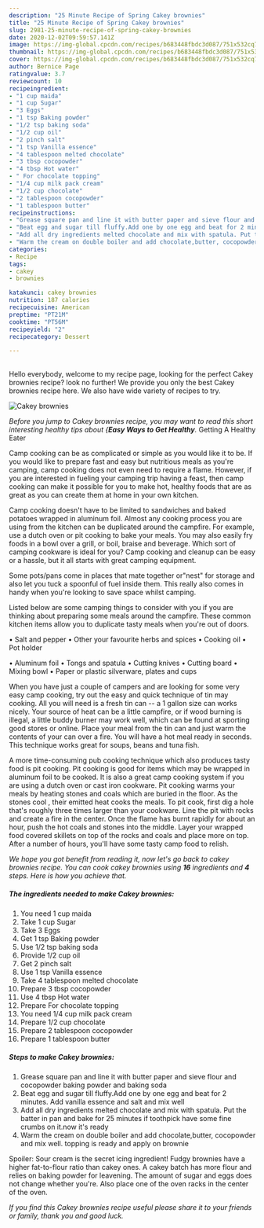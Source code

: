 ```yaml
---
description: "25 Minute Recipe of Spring Cakey brownies"
title: "25 Minute Recipe of Spring Cakey brownies"
slug: 2981-25-minute-recipe-of-spring-cakey-brownies
date: 2020-12-02T09:59:57.141Z
image: https://img-global.cpcdn.com/recipes/b683448fbdc3d087/751x532cq70/cakey-brownies-recipe-main-photo.jpg
thumbnail: https://img-global.cpcdn.com/recipes/b683448fbdc3d087/751x532cq70/cakey-brownies-recipe-main-photo.jpg
cover: https://img-global.cpcdn.com/recipes/b683448fbdc3d087/751x532cq70/cakey-brownies-recipe-main-photo.jpg
author: Bernice Page
ratingvalue: 3.7
reviewcount: 10
recipeingredient:
- "1 cup maida"
- "1 cup Sugar"
- "3 Eggs"
- "1 tsp Baking powder"
- "1/2 tsp baking soda"
- "1/2 cup oil"
- "2 pinch salt"
- "1 tsp Vanilla essence"
- "4 tablespoon melted chocolate"
- "3 tbsp cocopowder"
- "4 tbsp Hot water"
- " For chocolate topping"
- "1/4 cup milk pack cream"
- "1/2 cup chocolate"
- "2 tablespoon cocopowder"
- "1 tablespoon butter"
recipeinstructions:
- "Grease square pan and line it with butter paper and sieve flour and cocopowder baking powder and baking soda"
- "Beat egg and sugar till fluffy.Add one by one egg and beat for 2 minutes. Add vanilla essence and salt and mix well"
- "Add all dry ingredients melted chocolate and mix with spatula. Put the batter in pan and bake for 25 minutes if toothpick have some fine crumbs on it.now it&#39;s ready"
- "Warm the cream on double boiler and add chocolate,butter, cocopowder and mix well. topping is ready and apply on brownie"
categories:
- Recipe
tags:
- cakey
- brownies

katakunci: cakey brownies 
nutrition: 187 calories
recipecuisine: American
preptime: "PT21M"
cooktime: "PT56M"
recipeyield: "2"
recipecategory: Dessert

---
```

<br>
Hello everybody, welcome to my recipe page, looking for the perfect Cakey brownies recipe? look no further! We provide you only the best Cakey brownies recipe here. We also have wide variety of recipes to try.
<br>


![Cakey brownies](https://img-global.cpcdn.com/recipes/b683448fbdc3d087/751x532cq70/cakey-brownies-recipe-main-photo.jpg)

<i>Before you jump to Cakey brownies recipe, you may want to read this short interesting healthy tips about {<strong>Easy Ways to Get Healthy</strong>.</i>
Getting A Healthy Eater

    
Camp cooking can be as complicated or simple as you would like it to be. If you would like to prepare fast and easy but nutritious meals as you're camping, camp cooking does not even need to require a flame. However, if you are interested in fueling your camping trip having a feast, then camp cooking can make it possible for you to make hot, healthy foods that are as great as you can create them at home in your own kitchen.

Camp cooking doesn't have to be limited to sandwiches and baked potatoes wrapped in aluminum foil.  Almost any cooking process you are using from the kitchen can be duplicated around the campfire. For example, use a dutch oven or pit cooking to bake your meals. You may also easily fry foods in a bowl over a grill, or boil, braise and beverage. Which sort of camping cookware is ideal for you? Camp cooking and cleanup can be easy or a hassle, but it all starts with great camping equipment.

Some pots/pans come in places that mate together or"nest" for storage and also let you tuck a spoonful of fuel inside them. This really also comes in handy when you're looking to save space whilst camping.

Listed below are some camping things to consider with you if you are thinking about preparing some meals around the campfire. These common kitchen items allow you to duplicate tasty meals when you're out of doors.

• Salt and pepper
• Other your favourite herbs and spices
• Cooking oil
• Pot holder

• Aluminum foil
• Tongs and spatula
• Cutting knives
• Cutting board
• Mixing bowl
• Paper or plastic silverware, plates and cups

When you have just a couple of campers and are looking for some very easy camp cooking, try out the easy and quick technique of tin may cooking. All you will need is a fresh tin can -- a 1 gallon size can works nicely. Your source of heat can be a little campfire, or if wood burning is illegal, a little buddy burner may work well, which can be found at sporting good stores or online. Place your meal from the tin can and just warm the contents of your can over a fire. You will have a hot meal ready in seconds.  This technique works great for soups, beans and tuna fish.

A more time-consuming pub cooking technique which also produces tasty food is pit cooking. Pit cooking is good for items which may be wrapped in aluminum foil to be cooked.  It is also a great camp cooking system if you are using a dutch oven or cast iron cookware. Pit cooking warms your meals by heating stones and coals which are buried in the floor. As the stones cool , their emitted heat cooks the meals. To pit cook, first dig a hole that's roughly three times larger than your cookware. Line the pit with rocks and create a fire in the center. Once the flame has burnt rapidly for about an hour, push the hot coals and stones into the middle. Layer your wrapped food covered skillets on top of the rocks and coals and place more on top. After a number of hours, you'll have some tasty camp food to relish.


<i>We hope you got benefit from reading it, now let's go back to cakey brownies recipe. You can cook cakey brownies using <strong>16</strong> ingredients and <strong>4</strong> steps. Here is how you achieve that.
</i>

##### The ingredients needed to make Cakey brownies:

1. You need 1 cup maida
1. Take 1 cup Sugar
1. Take 3 Eggs
1. Get 1 tsp Baking powder
1. Use 1/2 tsp baking soda
1. Provide 1/2 cup oil
1. Get 2 pinch salt
1. Use 1 tsp Vanilla essence
1. Take 4 tablespoon melted chocolate
1. Prepare 3 tbsp cocopowder
1. Use 4 tbsp Hot water
1. Prepare  For chocolate topping
1. You need 1/4 cup milk pack cream
1. Prepare 1/2 cup chocolate
1. Prepare 2 tablespoon cocopowder
1. Prepare 1 tablespoon butter


##### Steps to make Cakey brownies:

1. Grease square pan and line it with butter paper and sieve flour and cocopowder baking powder and baking soda
1. Beat egg and sugar till fluffy.Add one by one egg and beat for 2 minutes. Add vanilla essence and salt and mix well
1. Add all dry ingredients melted chocolate and mix with spatula. Put the batter in pan and bake for 25 minutes if toothpick have some fine crumbs on it.now it&#39;s ready
1. Warm the cream on double boiler and add chocolate,butter, cocopowder and mix well. topping is ready and apply on brownie


Spoiler: Sour cream is the secret icing ingredient! Fudgy brownies have a higher fat-to-flour ratio than cakey ones. A cakey batch has more flour and relies on baking powder for leavening. The amount of sugar and eggs does not change whether you&#39;re. Also place one of the oven racks in the center of the oven. 

<i>If you find this Cakey brownies recipe useful please share it to your friends or family, thank you and good luck.</i>
